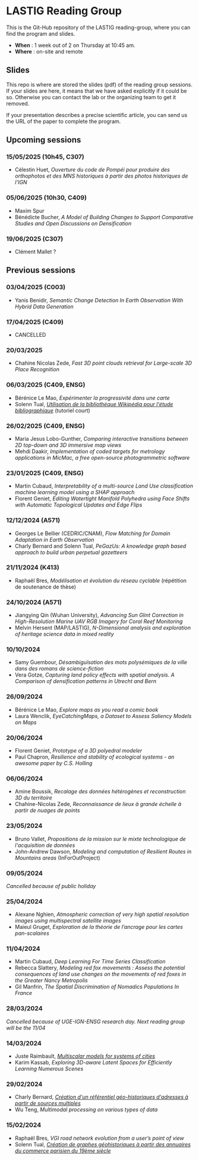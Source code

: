 # LASTIG Reading Group

This is the Git-Hub repository of the LASTIG reading-group, where you can find the program and slides.

* **When** : 1 week out of 2 on Thursday at 10:45 am.
* **Where** : on-site and remote

## Slides

This repo is where are stored the slides (pdf) of the reading group sessions.
If your slides are here, it means that we have asked explicitly if it could be so.
Otherwise you can contact the lab or the organizing team to get it removed.

If your presentation describes a precise scientific article, you can send us the URL of the paper to complete the program.

## Upcoming sessions
  
### 15/05/2025 (10h45, C307)
* Célestin Huet, *Ouverture du code de Pompéi pour produire des orthophotos et des MNS historiques à partir des photos historiques de l'IGN*

### 05/06/2025 (10h30, C409)
* Maxim Spur
* Bénédicte Bucher, *A Model of Building Changes to Support Comparative Studies and Open Discussions on Densification*

### 19/06/2025 (C307)
* Clément Mallet ?

## Previous sessions

### 03/04/2025 (C003)
* Yanis Benidir, *Semantic Change Detection In Earth Observation With Hybrid Data Generation*
  
### 17/04/2025 (C409)
* CANCELLED

### 20/03/2025
* Chahine Nicolas Zede, *Fast 3D point clouds retrieval for Large-scale 3D Place Recognition*

### 06/03/2025 (C409, ENSG)
* Bérénice Le Mao, *Expérimenter la progressivité dans une carte*
* Solenn Tual, *[Utilisation de la bibliothèque Wikipédia pour l'étude bibliographique](https://docs.google.com/presentation/d/1aqQifAp8y9YI1YUQbMFICirsjra7EaJW1BrCfhnAuAg/edit?usp=sharing)* (tutoriel court)

### 26/02/2025 (C409, ENSG)
* Maria Jesus Lobo-Gunther, *Comparing interactive transitions between 2D top-down and 3D immersive map views*
* Mehdi Daakir, *Implementation of coded targets for metrology applications in MicMac, a free open-source photogrammetric software*

### 23/01/2025 (C409, ENSG)
* Martin Cubaud, *Interpretability of a multi-source Land Use classification machine learning model using a SHAP approach*
* Florent Geniet, *Editing Watertight Manifold Polyhedra using Face Shifts with Automatic Topological Updates and Edge Flips*

### 12/12/2024 (A571)
* Georges Le Bellier (CEDRIC/CNAM), *Flow Matching for Domain Adaptation in Earth Observation*
* Charly Bernard and Solenn Tual, *PeGazUs: A knowledge graph based approach to build urban perpetual gazetteers*

### 21/11/2024 (K413)
* Raphaël Bres, *Modélisation et évolution du réseau cyclable* (répétition de soutenance de thèse)

### 24/10/2024 (A571)
* Jiangying Qin (Wuhan University), *Advancing Sun Glint Correction in High-Resolution Marine UAV RGB Imagery for Coral Reef Monitoring*
* Melvin Hersent (MAP/LASTIG), *N-Dimensional analysis and exploration of heritage science data in mixed reality*

### 10/10/2024
* Samy Guembour, *Désambiguïsation des mots polysémiques de la ville dans des romans de science-fiction*
* Vera Gotze, *Capturing land policy effects with spatial analysis. A Comparison of densification patterns in Utrecht and Bern*

### 26/09/2024
* Bérénice Le Mao, *Explore maps as you read a comic book*
* Laura Wenclik, *EyeCatchingMaps, a Dataset to Assess Saliency Models on Maps*

### 20/06/2024
* Florent Geniet, *Prototype of a 3D polyedral modeler*
* Paul Chapron, *Resilience and stability of ecological systems - an awesome paper by C.S. Holling*

### 06/06/2024
* Amine Boussik, *Recalage des données hétérogènes et reconstruction 3D du territoire*
* Chahine-Nicolas Zede, *Reconnaissance de lieux à grande échelle à partir de nuages de points*

### 23/05/2024
* Bruno Vallet, *Propositions de la mission sur le mixte technologique de l'acquisition de données*
* John-Andrew Dawson, *Modeling and computation of Resilient Routes in Mountains areas* (InForOutProject)

### 09/05/2024
*Cancelled because of public holiday*

### 25/04/2024
- Alexane Nghien, *Atmospheric correction of very high spatial resolution images using multispectral satellite images*
- Maieul Gruget, *Exploration de la théorie de l’ancrage pour les cartes pan-scalaires*

### 11/04/2024
- Martin Cubaud, *Deep Learning For Time Series Classification*
- Rebecca Slattery, *Modeling red fox movements : Assess the potential consequences of land use changes on the movements of red foxes in the Greater Nancy Metropolis*
- Gil Manfrin, *The Spatial Discrimination of Nomadics Populations In France*

### 28/03/2024
*Cancelled because of UGE-IGN-ENSG research day. Next reading group will be the 11/04*

### 14/03/2024
- Juste Raimbault, *[Multiscalar models for systems of cities](https://hal.science/hal-04257833)*
- Karim Kassab, *Exploring 3D-aware Latent Spaces for Efficiently Learning Numerous Scenes*

### 29/02/2024
* Charly Bernard, *[Création d'un référentiel géo-historiques d'adresses à partir de sources multiples](https://hal.science/hal-04490732/document)*
* Wu Teng, *Multimodal processing on various types of data*

### 15/02/2024
* Raphaël Bres, *VGI road network evolution from a user’s point of view*
* Solenn Tual, *[Création de graphes géohistoriques à partir des annuaires du commerce parisien du 19ème siècle](https://github.com/soduco/atelier_graphes_geohistoriques_annuaires)*
